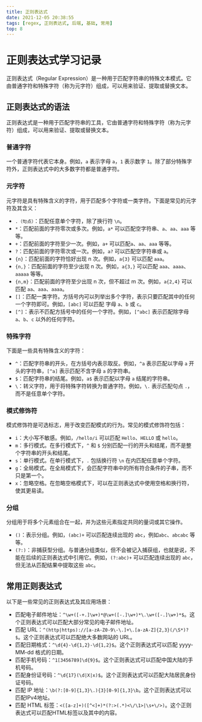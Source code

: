 ```yaml
---
title: 正则表达式
date: 2021-12-05 20:38:55
tags: [regex, 正则表达式, 后端, 基础, 常用]
top: 8
---
```


# 正则表达式学习记录

正则表达式（Regular Expression）是一种用于匹配字符串的特殊文本模式。它由普通字符和特殊字符（称为元字符）组成，可以用来验证、提取或替换文本。

## 正则表达式的语法

正则表达式是一种用于匹配字符串的工具，它由普通字符和特殊字符（称为元字符）组成，可以用来验证、提取或替换文本。

### 普通字符

一个普通字符代表它本身。例如，`a` 表示字母 `a`，`1` 表示数字 `1`。除了部分特殊字符外，正则表达式中的大多数字符都是普通字符。

### 元字符

元字符是具有特殊含义的字符，用于匹配多个字符或一类字符。下面是常见的元字符及其含义：

- `.（句点）`：匹配任意单个字符，除了换行符 `\n`。
- `*`：匹配前面的字符零次或多次。例如，`a*` 可以匹配空字符串、`a`、`aa`、`aaa` 等等。
- `+`：匹配前面的字符至少一次。例如，`a+` 可以匹配`a`、`aa`、`aaa` 等等。
- `?`：匹配前面的字符零次或一次。例如，`a?` 可以匹配空字符串或 `a`。
- `{n}`：匹配前面的字符恰好出现 n 次。例如，`a{3}` 可以匹配 `aaa`。
- `{n,}`：匹配前面的字符至少出现 n 次。例如，`a{3,}` 可以匹配 `aaa`、`aaaa`、`aaaaa` 等等。
- `{n,m}`：匹配前面的字符至少出现 n 次，但不超过 m 次。例如，`a{2,4}` 可以匹配 `aa`、`aaa`、`aaaa`。
- `[]`：匹配一类字符。方括号内可以列举出多个字符，表示只要匹配其中的任何一个字符即可。例如，`[abc]` 可以匹配 字母 `a`、`b` 或 `c`。
- `[^]`：表示不匹配方括号中的任何一个字符。例如，`[^abc]` 表示匹配除字母 `a`、`b`、`c` 以外的任何字符。

### 特殊字符

下面是一些具有特殊含义的字符：

- `^`：匹配字符串的开头，在方括号内表示取反。例如，`^a` 表示匹配以字母 `a` 开头的字符串，`[^a]` 表示匹配不含字母 `a` 的字符串。
- `$`：匹配字符串的结尾。例如，`a$` 表示匹配以字母 `a` 结尾的字符串。
- `\`：转义字符，用于将特殊字符转换为普通字符。例如，`\.` 表示匹配句点 `.`，而不是任意单个字符。

### 模式修饰符

模式修饰符是可选标志，用于改变匹配模式的行为。常见的模式修饰符包括：

- `i`：大小写不敏感。例如，`/hello/i` 可以匹配 `Hello`、`HELLO` 或 `hello`。
- `m`：多行模式。在多行模式下，`^` 和 `$` 分别匹配一行的开头和结尾，而不是整个字符串的开头和结尾。
- `s`：单行模式。在单行模式下，`.` 包括换行符 `\n` 在内匹配任意单个字符。
- `g`：全局模式。在全局模式下，会匹配字符串中的所有符合条件的子串，而不只是第一个。
- `x`：忽略空格。在忽略空格模式下，可以在正则表达式中使用空格和换行符，使其更易读。

### 分组

分组用于将多个元素组合在一起，并为这些元素指定共同的量词或其它操作。

- `()`：表示分组。例如，`(abc)+` 可以匹配连续出现的 `abc`，例如`abc`、`abcabc` 等等。
- `(?:)`：非捕获型分组。与普通分组类似，但不会被记入捕获组，也就是说，不能在后续的正则表达式中引用它。例如，`(?:abc)+` 可以匹配连续出现的 `abc`，但无法从匹配结果中提取这些 `abc`。

## 常用正则表达式

以下是一些常见的正则表达式及其应用场景：

- 匹配电子邮件地址：`^\w+([-+.]\w+)*@\w+([-.]\w+)*\.\w+([-.]\w+)*$`。这个正则表达式可以匹配大部分常见的电子邮件地址。
- 匹配 URL：`^(http|https)://[a-zA-Z0-9\-\.]+\.[a-zA-Z]{2,3}(/\S*)?$`。这个正则表达式可以匹配绝大多数网站的 URL。
- 匹配日期格式：`^\d{4}-\d{1,2}-\d{1,2}$`。这个正则表达式可以匹配 yyyy-MM-dd 格式的日期。
- 匹配手机号码：`^1[3456789]\d{9}$`。这个正则表达式可以匹配中国大陆的手机号码。
- 匹配身份证号码：`^\d{17}(\d|X|x)$`。这个正则表达式可以匹配大陆居民身份证号码。
- 匹配 IP 地址：`\b(?:[0-9]{1,3}\.){3}[0-9]{1,3}\b`。这个正则表达式可以匹配IPv4地址。
- 匹配 HTML 标签：`<([a-z]+)([^<]+)*(?:>(.*)<\/\1>|\s+\/>)`。这个正则表达式可以匹配HTML标签以及其中的内容。
